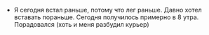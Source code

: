 - Я сегодня встал раньше, потому что лег раньше. Давно хотел вставать пораньше. Сегодня получилось примерно в 8 утра. Порадовался (хоть и меня разбудил курьер)